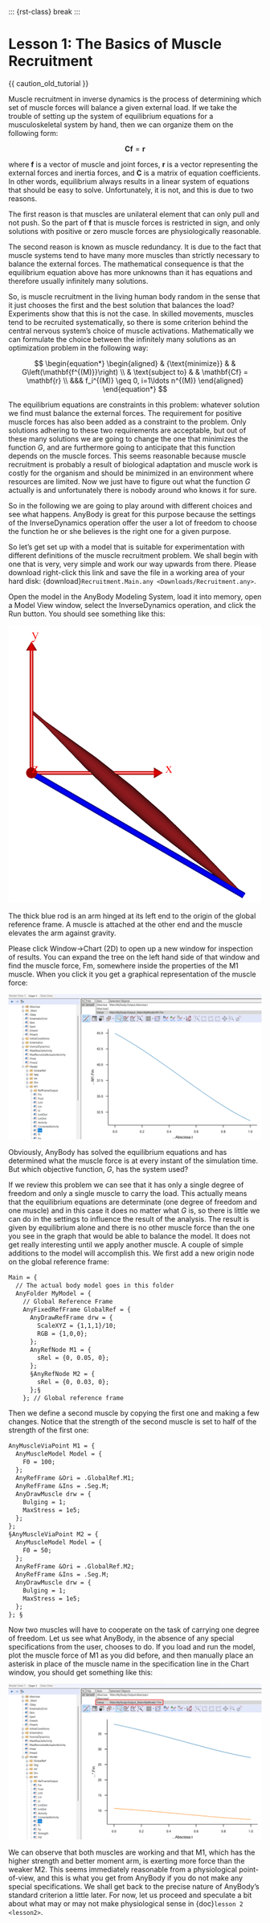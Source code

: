 ::: {rst-class} break
:::

# Lesson 1: The Basics of Muscle Recruitment

{{ caution_old_tutorial }}

Muscle recruitment in inverse dynamics is the process of determining
which set of muscle forces will balance a given external load. If we
take the trouble of setting up the system of equilibrium equations for a
musculoskeletal system by hand, then we can organize them on the
following form:

$$
\mathbf{Cf}=\mathbf{r}
$$

where **f** is a vector of muscle and joint forces, **r** is a vector
representing the external forces and inertia forces, and **C** is a
matrix of equation coefficients. In other words, equilibrium always
results in a linear system of equations that should be easy to solve.
Unfortunately, it is not, and this is due to two reasons.

The first reason is that muscles are unilateral element that can only
pull and not push. So the part of **f** that is muscle forces is
restricted in sign, and only solutions with positive or zero muscle
forces are physiologically reasonable.

The second reason is known as muscle redundancy. It is due to the fact
that muscle systems tend to have many more muscles than strictly
necessary to balance the external forces. The mathematical consequence
is that the equilibrium equation above has more unknowns than it has
equations and therefore usually infinitely many solutions.

So, is muscle recruitment in the living human body random in the sense
that it just chooses the first and the best solution that balances the
load? Experiments show that this is not the case. In skilled movements,
muscles tend to be recruited systematically, so there is some criterion
behind the central nervous system’s choice of muscle activations.
Mathematically we can formulate the choice between the infinitely many
solutions as an optimization problem in the following way:

$$
\begin{equation*}
\begin{aligned}
& {\text{minimize}}
& & G\left(\mathbf{f^{(M)}}\right) \\
& \text{subject to}
& & \mathbf{Cf} = \mathbf{r} \\
&&& f_i^{(M)} \geq 0, i=1\ldots n^{(M)}
\end{aligned}
\end{equation*}
$$

The equilibrium equations are constraints in this problem: whatever
solution we find must balance the external forces. The requirement for
positive muscle forces has also been added as a constraint to the
problem. Only solutions adhering to these two requirements are
acceptable, but out of these many solutions we are going to change the
one that minimizes the function *G*, and are furthermore going to
anticipate that this function depends on the muscle forces. This seems
reasonable because muscle recruitment is probably a result of biological
adaptation and muscle work is costly for the organism and should be
minimized in an environment where resources are limited. Now we just
have to figure out what the function *G* actually is and unfortunately
there is nobody around who knows it for sure.

So in the following we are going to play around with different choices
and see what happens. AnyBody is great for this purpose because the
settings of the InverseDynamics operation offer the user a lot of
freedom to choose the function he or she believes is the right one for a
given purpose.

So let’s get set up with a model that is suitable for experimentation
with different definitions of the muscle recruitment problem. We shall
begin with one that is very, very simple and work our way upwards from
there. Please download right-click this link and save the file in a
working area of your hard disk:
{download}`Recruitment.Main.any <Downloads/Recruitment.any>`.

Open the model in the AnyBody Modeling System, load it into memory, open
a Model View window, select the InverseDynamics operation, and click the
Run button. You should see something like this:

![Model view simple model](_static/lesson1/image3.png)

The thick blue rod is an arm hinged at its left end to the origin of the
global reference frame. A muscle is attached at the other end and the
muscle elevates the arm against gravity.

Please click Window->Chart (2D) to open up a new window for inspection
of results. You can expand the tree on the left hand side of that window
and find the muscle force, Fm, somewhere inside the properties of the M1
muscle. When you click it you get a graphical representation of the
muscle force:

![Chart view M1.fm](_static/lesson1/image4.png)

Obviously, AnyBody has solved the equilibrium equations and has
determined what the muscle force is at every instant of the simulation
time. But which objective function, $G$, has the system used?

If we review this problem we can see that it has only a single degree of
freedom and only a single muscle to carry the load. This actually means
that the equilibrium equations are determinate (one degree of freedom
and one muscle) and in this case it does no matter what $G$ is, so there
is little we can do in the settings to influence the result of the
analysis. The result is given by equilibrium alone and there is no other
muscle force than the one you see in the graph that would be able to
balance the model. It does not get really interesting until we apply
another muscle. A couple of simple additions to the model will
accomplish this. We first add a new origin node on the global reference
frame:

```AnyScriptDoc
Main = {
  // The actual body model goes in this folder
  AnyFolder MyModel = {
    // Global Reference Frame
    AnyFixedRefFrame GlobalRef = {
      AnyDrawRefFrame drw = {
        ScaleXYZ = {1,1,1}/10;
        RGB = {1,0,0};
      };
      AnyRefNode M1 = {
        sRel = {0, 0.05, 0};
      };
      §AnyRefNode M2 = {
        sRel = {0, 0.03, 0};
      };§
    }; // Global reference frame
```

Then we define a second muscle by copying the first one and making a few
changes. Notice that the strength of the second muscle is set to half of
the strength of the first one:

```AnyScriptDoc
AnyMuscleViaPoint M1 = {
  AnyMuscleModel Model = {
    F0 = 100;
  };
  AnyRefFrame &Ori = .GlobalRef.M1;
  AnyRefFrame &Ins = .Seg.M;
  AnyDrawMuscle drw = {
    Bulging = 1;
    MaxStress = 1e5;
  };
};
§AnyMuscleViaPoint M2 = {
  AnyMuscleModel Model = {
    F0 = 50;
  };
  AnyRefFrame &Ori = .GlobalRef.M2;
  AnyRefFrame &Ins = .Seg.M;
  AnyDrawMuscle drw = {
    Bulging = 1;
    MaxStress = 1e5;
  };
}; §
```

Now two muscles will have to cooperate on the task of carrying one
degree of freedom. Let us see what AnyBody, in the absence of any
special specifications from the user, chooses to do. If you load and run
the model, plot the muscle force of M1 as you did before, and then
manually place an asterisk in place of the muscle name in the
specification line in the Chart window, you should get something like
this:

![Chart view star.Fm](_static/lesson1/image5.png)

We can observe that both muscles are working and that M1, which has the
higher strength and better moment arm, is exerting more force than the
weaker M2. This seems immediately reasonable from a physiological
point-of-view, and this is what you get from AnyBody if you do not make
any special specifications. We shall get back to the precise nature of
AnyBody’s standard criterion a little later. For now, let us proceed and
speculate a bit about what may or may not make physiological sense in {doc}`lesson 2 <lesson2>`.


